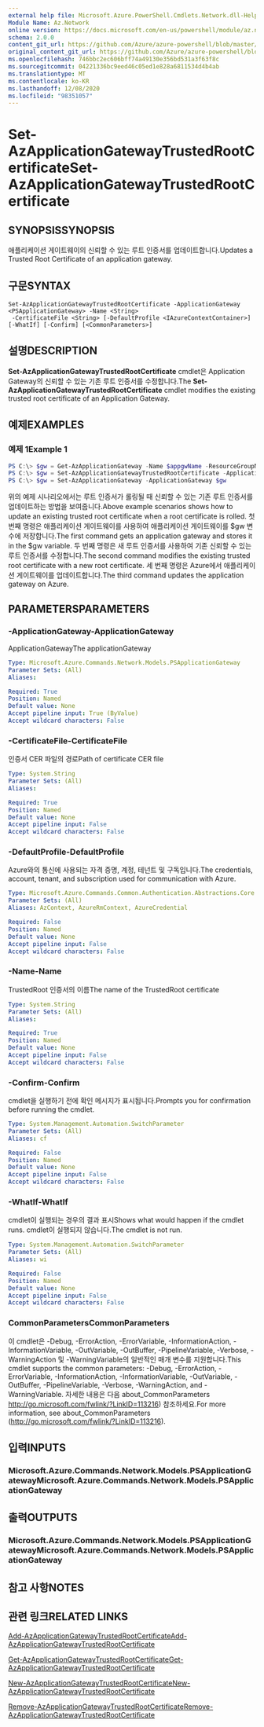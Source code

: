 ```yaml
---
external help file: Microsoft.Azure.PowerShell.Cmdlets.Network.dll-Help.xml
Module Name: Az.Network
online version: https://docs.microsoft.com/en-us/powershell/module/az.network/set-azapplicationgatewaytrustedrootcertificate
schema: 2.0.0
content_git_url: https://github.com/Azure/azure-powershell/blob/master/src/Network/Network/help/Set-AzApplicationGatewayTrustedRootCertificate.md
original_content_git_url: https://github.com/Azure/azure-powershell/blob/master/src/Network/Network/help/Set-AzApplicationGatewayTrustedRootCertificate.md
ms.openlocfilehash: 746bbc2ec606bff74a49130e356bd531a3f63f8c
ms.sourcegitcommit: 04221336bc9eed46c05ed1e828a6811534d4b4ab
ms.translationtype: MT
ms.contentlocale: ko-KR
ms.lasthandoff: 12/08/2020
ms.locfileid: "98351057"
---
```

# <span data-ttu-id="8e1a6-101">Set-AzApplicationGatewayTrustedRootCertificate</span><span class="sxs-lookup"><span data-stu-id="8e1a6-101">Set-AzApplicationGatewayTrustedRootCertificate</span></span>

## <span data-ttu-id="8e1a6-102">SYNOPSIS</span><span class="sxs-lookup"><span data-stu-id="8e1a6-102">SYNOPSIS</span></span>
<span data-ttu-id="8e1a6-103">애플리케이션 게이트웨이의 신뢰할 수 있는 루트 인증서를 업데이트합니다.</span><span class="sxs-lookup"><span data-stu-id="8e1a6-103">Updates a Trusted Root Certificate of an application gateway.</span></span>

## <span data-ttu-id="8e1a6-104">구문</span><span class="sxs-lookup"><span data-stu-id="8e1a6-104">SYNTAX</span></span>

```
Set-AzApplicationGatewayTrustedRootCertificate -ApplicationGateway <PSApplicationGateway> -Name <String>
 -CertificateFile <String> [-DefaultProfile <IAzureContextContainer>] [-WhatIf] [-Confirm] [<CommonParameters>]
```

## <span data-ttu-id="8e1a6-105">설명</span><span class="sxs-lookup"><span data-stu-id="8e1a6-105">DESCRIPTION</span></span>
<span data-ttu-id="8e1a6-106">**Set-AzApplicationGatewayTrustedRootCertificate** cmdlet은 Application Gateway의 신뢰할 수 있는 기존 루트 인증서를 수정합니다.</span><span class="sxs-lookup"><span data-stu-id="8e1a6-106">The **Set-AzApplicationGatewayTrustedRootCertificate** cmdlet modifies the existing trusted root certificate of an Application Gateway.</span></span>

## <span data-ttu-id="8e1a6-107">예제</span><span class="sxs-lookup"><span data-stu-id="8e1a6-107">EXAMPLES</span></span>

### <span data-ttu-id="8e1a6-108">예제 1</span><span class="sxs-lookup"><span data-stu-id="8e1a6-108">Example 1</span></span>
```powershell
PS C:\> $gw = Get-AzApplicationGateway -Name $appgwName -ResourceGroupName $resgpName
PS C:\> $gw = Set-AzApplicationGatewayTrustedRootCertificate -ApplicationGateway $gw -Name $certName --CertificateFile ".\rootCAUpdated.cer"
PS C:\> $gw = Set-AzApplicationGateway -ApplicationGateway $gw
```

<span data-ttu-id="8e1a6-109">위의 예제 시나리오에서는 루트 인증서가 롤링될 때 신뢰할 수 있는 기존 루트 인증서를 업데이트하는 방법을 보여줍니다.</span><span class="sxs-lookup"><span data-stu-id="8e1a6-109">Above example scenarios shows how to update an existing trusted root certificate when a root certificate is rolled.</span></span>
<span data-ttu-id="8e1a6-110">첫 번째 명령은 애플리케이션 게이트웨이를 사용하여 애플리케이션 게이트웨이를 $gw 변수에 저장합니다.</span><span class="sxs-lookup"><span data-stu-id="8e1a6-110">The first command gets an application gateway and stores it in the $gw variable.</span></span>
<span data-ttu-id="8e1a6-111">두 번째 명령은 새 루트 인증서를 사용하여 기존 신뢰할 수 있는 루트 인증서를 수정합니다.</span><span class="sxs-lookup"><span data-stu-id="8e1a6-111">The second command modifies the existing trusted root certificate with a new root certificate.</span></span>
<span data-ttu-id="8e1a6-112">세 번째 명령은 Azure에서 애플리케이션 게이트웨이를 업데이트합니다.</span><span class="sxs-lookup"><span data-stu-id="8e1a6-112">The third command updates the application gateway on Azure.</span></span>

## <span data-ttu-id="8e1a6-113">PARAMETERS</span><span class="sxs-lookup"><span data-stu-id="8e1a6-113">PARAMETERS</span></span>

### <span data-ttu-id="8e1a6-114">-ApplicationGateway</span><span class="sxs-lookup"><span data-stu-id="8e1a6-114">-ApplicationGateway</span></span>
<span data-ttu-id="8e1a6-115">ApplicationGateway</span><span class="sxs-lookup"><span data-stu-id="8e1a6-115">The applicationGateway</span></span>

```yaml
Type: Microsoft.Azure.Commands.Network.Models.PSApplicationGateway
Parameter Sets: (All)
Aliases:

Required: True
Position: Named
Default value: None
Accept pipeline input: True (ByValue)
Accept wildcard characters: False
```

### <span data-ttu-id="8e1a6-116">-CertificateFile</span><span class="sxs-lookup"><span data-stu-id="8e1a6-116">-CertificateFile</span></span>
<span data-ttu-id="8e1a6-117">인증서 CER 파일의 경로</span><span class="sxs-lookup"><span data-stu-id="8e1a6-117">Path of certificate CER file</span></span>

```yaml
Type: System.String
Parameter Sets: (All)
Aliases:

Required: True
Position: Named
Default value: None
Accept pipeline input: False
Accept wildcard characters: False
```

### <span data-ttu-id="8e1a6-118">-DefaultProfile</span><span class="sxs-lookup"><span data-stu-id="8e1a6-118">-DefaultProfile</span></span>
<span data-ttu-id="8e1a6-119">Azure와의 통신에 사용되는 자격 증명, 계정, 테넌트 및 구독입니다.</span><span class="sxs-lookup"><span data-stu-id="8e1a6-119">The credentials, account, tenant, and subscription used for communication with Azure.</span></span>

```yaml
Type: Microsoft.Azure.Commands.Common.Authentication.Abstractions.Core.IAzureContextContainer
Parameter Sets: (All)
Aliases: AzContext, AzureRmContext, AzureCredential

Required: False
Position: Named
Default value: None
Accept pipeline input: False
Accept wildcard characters: False
```

### <span data-ttu-id="8e1a6-120">-Name</span><span class="sxs-lookup"><span data-stu-id="8e1a6-120">-Name</span></span>
<span data-ttu-id="8e1a6-121">TrustedRoot 인증서의 이름</span><span class="sxs-lookup"><span data-stu-id="8e1a6-121">The name of the TrustedRoot certificate</span></span>

```yaml
Type: System.String
Parameter Sets: (All)
Aliases:

Required: True
Position: Named
Default value: None
Accept pipeline input: False
Accept wildcard characters: False
```

### <span data-ttu-id="8e1a6-122">-Confirm</span><span class="sxs-lookup"><span data-stu-id="8e1a6-122">-Confirm</span></span>
<span data-ttu-id="8e1a6-123">cmdlet을 실행하기 전에 확인 메시지가 표시됩니다.</span><span class="sxs-lookup"><span data-stu-id="8e1a6-123">Prompts you for confirmation before running the cmdlet.</span></span>

```yaml
Type: System.Management.Automation.SwitchParameter
Parameter Sets: (All)
Aliases: cf

Required: False
Position: Named
Default value: None
Accept pipeline input: False
Accept wildcard characters: False
```

### <span data-ttu-id="8e1a6-124">-WhatIf</span><span class="sxs-lookup"><span data-stu-id="8e1a6-124">-WhatIf</span></span>
<span data-ttu-id="8e1a6-125">cmdlet이 실행되는 경우의 결과 표시</span><span class="sxs-lookup"><span data-stu-id="8e1a6-125">Shows what would happen if the cmdlet runs.</span></span>
<span data-ttu-id="8e1a6-126">cmdlet이 실행되지 않습니다.</span><span class="sxs-lookup"><span data-stu-id="8e1a6-126">The cmdlet is not run.</span></span>

```yaml
Type: System.Management.Automation.SwitchParameter
Parameter Sets: (All)
Aliases: wi

Required: False
Position: Named
Default value: None
Accept pipeline input: False
Accept wildcard characters: False
```

### <span data-ttu-id="8e1a6-127">CommonParameters</span><span class="sxs-lookup"><span data-stu-id="8e1a6-127">CommonParameters</span></span>
<span data-ttu-id="8e1a6-128">이 cmdlet은 -Debug, -ErrorAction, -ErrorVariable, -InformationAction, -InformationVariable, -OutVariable, -OutBuffer, -PipelineVariable, -Verbose, -WarningAction 및 -WarningVariable의 일반적인 매개 변수를 지원합니다.</span><span class="sxs-lookup"><span data-stu-id="8e1a6-128">This cmdlet supports the common parameters: -Debug, -ErrorAction, -ErrorVariable, -InformationAction, -InformationVariable, -OutVariable, -OutBuffer, -PipelineVariable, -Verbose, -WarningAction, and -WarningVariable.</span></span> <span data-ttu-id="8e1a6-129">자세한 내용은 다음 about_CommonParameters http://go.microsoft.com/fwlink/?LinkID=113216) 참조하세요.</span><span class="sxs-lookup"><span data-stu-id="8e1a6-129">For more information, see about_CommonParameters (http://go.microsoft.com/fwlink/?LinkID=113216).</span></span>

## <span data-ttu-id="8e1a6-130">입력</span><span class="sxs-lookup"><span data-stu-id="8e1a6-130">INPUTS</span></span>

### <span data-ttu-id="8e1a6-131">Microsoft.Azure.Commands.Network.Models.PSApplicationGateway</span><span class="sxs-lookup"><span data-stu-id="8e1a6-131">Microsoft.Azure.Commands.Network.Models.PSApplicationGateway</span></span>

## <span data-ttu-id="8e1a6-132">출력</span><span class="sxs-lookup"><span data-stu-id="8e1a6-132">OUTPUTS</span></span>

### <span data-ttu-id="8e1a6-133">Microsoft.Azure.Commands.Network.Models.PSApplicationGateway</span><span class="sxs-lookup"><span data-stu-id="8e1a6-133">Microsoft.Azure.Commands.Network.Models.PSApplicationGateway</span></span>

## <span data-ttu-id="8e1a6-134">참고 사항</span><span class="sxs-lookup"><span data-stu-id="8e1a6-134">NOTES</span></span>

## <span data-ttu-id="8e1a6-135">관련 링크</span><span class="sxs-lookup"><span data-stu-id="8e1a6-135">RELATED LINKS</span></span>

[<span data-ttu-id="8e1a6-136">Add-AzApplicationGatewayTrustedRootCertificate</span><span class="sxs-lookup"><span data-stu-id="8e1a6-136">Add-AzApplicationGatewayTrustedRootCertificate</span></span>](./Add-AzApplicationGatewayTrustedRootCertificate.md)

[<span data-ttu-id="8e1a6-137">Get-AzApplicationGatewayTrustedRootCertificate</span><span class="sxs-lookup"><span data-stu-id="8e1a6-137">Get-AzApplicationGatewayTrustedRootCertificate</span></span>](./Get-AzApplicationGatewayTrustedRootCertificate.md)

[<span data-ttu-id="8e1a6-138">New-AzApplicationGatewayTrustedRootCertificate</span><span class="sxs-lookup"><span data-stu-id="8e1a6-138">New-AzApplicationGatewayTrustedRootCertificate</span></span>](./New-AzApplicationGatewayTrustedRootCertificate.md)

[<span data-ttu-id="8e1a6-139">Remove-AzApplicationGatewayTrustedRootCertificate</span><span class="sxs-lookup"><span data-stu-id="8e1a6-139">Remove-AzApplicationGatewayTrustedRootCertificate</span></span>](./Remove-AzApplicationGatewayTrustedRootCertificate.md)

